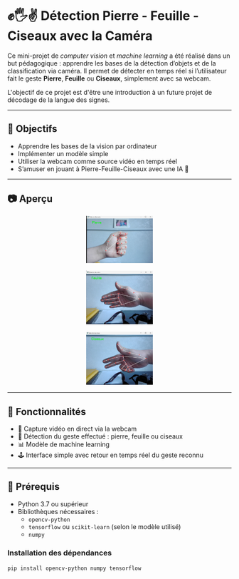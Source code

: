 # ✊🖐✌️ Détection Pierre - Feuille - Ciseaux avec la Caméra

Ce mini-projet de *computer vision* et *machine learning* a été réalisé dans un but pédagogique : apprendre les bases de la détection d’objets et de la classification via caméra. Il permet de détecter en temps réel si l’utilisateur fait le geste **Pierre**, **Feuille** ou **Ciseaux**, simplement avec sa webcam.

L'objectif de ce projet est d'être une introduction à un future projet de décodage de la langue des signes.

---

## 🎯 Objectifs

- Apprendre les bases de la vision par ordinateur
- Implémenter un modèle simple
- Utiliser la webcam comme source vidéo en temps réel
- S’amuser en jouant à Pierre-Feuille-Ciseaux avec une IA 🤖

---

## 📷 Aperçu

<p align="center">
  <img src="assets/Pierre.png" alt="Image d'une main qui joue Pierre" width="150">
</p>

<p align="center">
  <img src="assets/Feuille.png" alt="Image d'une main qui joue Feuille" width="150">
</p>

<p align="center">
  <img src="assets/Ciseaux.png" alt="Image d'une main qui joue Ciseaux" width="150">
</p>
  
---

## 🧠 Fonctionnalités

- 🎥 Capture vidéo en direct via la webcam
- 🤖 Détection du geste effectué : pierre, feuille ou ciseaux
- 📊 Modèle de machine learning
- 🕹️ Interface simple avec retour en temps réel du geste reconnu

---

## 🧰 Prérequis

- Python 3.7 ou supérieur
- Bibliothèques nécessaires :
  - `opencv-python`
  - `tensorflow` ou `scikit-learn` (selon le modèle utilisé)
  - `numpy`

### Installation des dépendances

```bash
pip install opencv-python numpy tensorflow
